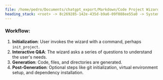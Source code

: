 ```yaml
---
file: /home/pedro/Documents/chatgpt_export/Markdown/Code Project Wizard.md
heading_stack: <root> -> 8c269285-142e-435d-b9a6-09f088ee55a0 -> System -> 3f14cc08-f4b7-4f8c-8004-80585ceb35cb -> System -> aaa238c5-ebfb-4a7c-a2a9-36a5e8e7f8b4 -> User -> 82599f1c-3cc9-483f-aec3-3ac7d27a364e -> Assistant -> Features: -> Workflow:
---
```

### Workflow:

1. **Initialization**: User invokes the wizard with a command, perhaps `init_project`.
2. **Interactive Q&A**: The wizard asks a series of questions to understand the user's needs.
3. **Generation**: Code, files, and directories are generated.
4. **Post-Generation**: Optional steps like git initialization, virtual environment setup, and dependency installation.


